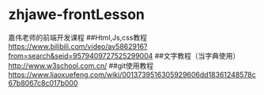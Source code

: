 # zhjawe-frontLesson
嘉伟老师的前端开发课程
##Html,Js,css教程
https://www.bilibili.com/video/av5862916?from=search&seid=9579409727525299004
##文字教程（当字典使用）
http://www.w3school.com.cn/
##git使用教程
https://www.liaoxuefeng.com/wiki/0013739516305929606dd18361248578c67b8067c8c017b000

